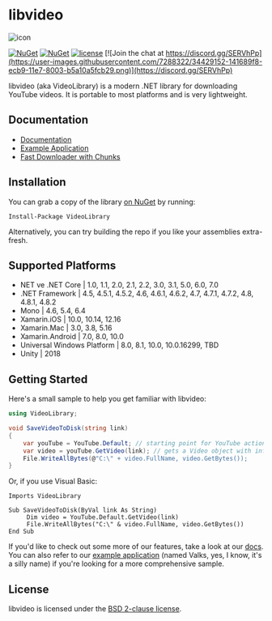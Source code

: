 # libvideo

![icon](icons/icon_200.png)

[![NuGet](https://img.shields.io/nuget/dt/VideoLibrary.svg)](https://www.nuget.org/packages/VideoLibrary)
[![NuGet](https://img.shields.io/nuget/v/VideoLibrary.svg)](https://www.nuget.org/packages/VideoLibrary)
[![license](https://img.shields.io/github/license/i3arnon/libvideo.svg)](LICENSE)
[![Join the chat at https://discord.gg/SERVhPp](https://user-images.githubusercontent.com/7288322/34429152-141689f8-ecb9-11e7-8003-b5a10a5fcb29.png)](https://discord.gg/SERVhPp)

libvideo (aka VideoLibrary) is a modern .NET library for downloading YouTube videos. It is portable to most platforms and is very lightweight.

## Documentation
- [Documentation](docs/README.md)
- [Example Application](samples/Valks/Valks/Program.cs)
- [Fast Downloader with Chunks](/src/libvideo.debug/CustomYoutubeClient.cs)
## Installation

You can grab a copy of the library [on NuGet](https://www.nuget.org/packages/VideoLibrary) by running:

    Install-Package VideoLibrary

Alternatively, you can try building the repo if you like your assemblies extra-fresh.

## Supported Platforms
- NET ve .NET Core	                |   1.0, 1.1, 2.0, 2.1, 2.2, 3.0, 3.1, 5.0, 6.0, 7.0
- .NET Framework  	                |   4.5, 4.5.1, 4.5.2, 4.6, 4.6.1, 4.6.2, 4.7, 4.7.1, 4.7.2, 4.8, 4.8.1, 4.8.2
- Mono	                            |   4.6, 5.4, 6.4
- Xamarin.iOS	                    |   10.0, 10.14, 12.16
- Xamarin.Mac	                    |   3.0, 3.8, 5.16
- Xamarin.Android	                |   7.0, 8.0, 10.0
- Universal Windows Platform	    |   8.0, 8.1, 10.0, 10.0.16299, TBD
- Unity	                            |   2018

## Getting Started

Here's a small sample to help you get familiar with libvideo:

```csharp
using VideoLibrary;

void SaveVideoToDisk(string link)
{
    var youTube = YouTube.Default; // starting point for YouTube actions
    var video = youTube.GetVideo(link); // gets a Video object with info about the video
    File.WriteAllBytes(@"C:\" + video.FullName, video.GetBytes());
}
```

Or, if you use Visual Basic:

```vbnet
Imports VideoLibrary

Sub SaveVideoToDisk(ByVal link As String)
     Dim video = YouTube.Default.GetVideo(link)
     File.WriteAllBytes("C:\" & video.FullName, video.GetBytes())
End Sub
```

If you'd like to check out some more of our features, take a look at our [docs](docs/README.md). You can also refer to our [example application](samples/Valks/Valks/Program.cs) (named Valks, yes, I know, it's a silly name) if you're looking for a more comprehensive sample.

## License

libvideo is licensed under the [BSD 2-clause license](LICENSE).
